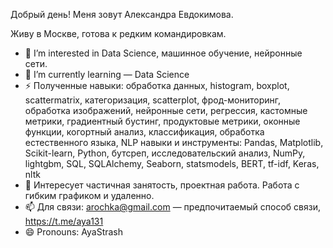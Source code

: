 Добрый день!
Меня зовут Александра Евдокимова. 

Живу в Москве, готова к редким командировкам. 

- 👀 I’m interested in Data Science, машинное обучение, нейронные сети.
- 🌱 I’m currently learning  — Data Scienсe
- ⚡ Полученные навыки: обработка данных, histogram, boxplot, scattermatrix, категоризация, scatterplot, фрод-мониторинг, обработка изображений, нейронные сети, регрессия, кастомные метрики, градиентный бустинг, продуктовые метрики, оконные функции, когортный анализ, классификация, обработка естественного языка, NLP
навыки и инструменты: Pandas, Matplotlib, Scikit-learn, Python, бутсреп, исследовательский анализ, NumPy, lightgbm, SQL, SQLAlchemy, Seaborn, statsmodels, BERT, tf-idf, Keras, nltk
- 💞️ Интересует частичная занятость, проектная работа. Работа с гибким графиком и удаленно.
- 📫 Для связи: arochka@gmail.com — предпочитаемый способ связи, https://t.me/aya131
- 😄 Pronouns: AyaStrash


<!---
AyaStrash/AyaStrash is a ✨ special ✨ repository because its `README.md` (this file) appears on your GitHub profile.
You can click the Preview link to take a look at your changes.
--->
